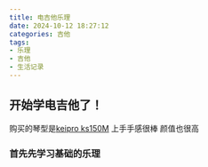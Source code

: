 ```yaml
---
title: 电吉他乐理
date: 2024-10-12 18:27:12
categories: 吉他
tags:
- 乐理
- 吉他
- 生活记录
---
```



## 开始学电吉他了！ 

购买的琴型是[keipro ks150M](https://www.instagram.com/soundscape_nepal/reel/C_YHFfKSCRy/?locale=zh-hans) 上手手感很棒 颜值也很高



### 首先先学习基础的乐理


